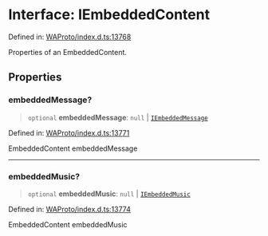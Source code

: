 # Interface: IEmbeddedContent

Defined in: [WAProto/index.d.ts:13768](https://github.com/Fokusdotid/bail/blob/0fe6346a5ff68a74eb71890335c982b44e2da604/WAProto/index.d.ts#L13768)

Properties of an EmbeddedContent.

## Properties

### embeddedMessage?

> `optional` **embeddedMessage**: `null` \| [`IEmbeddedMessage`](IEmbeddedMessage.md)

Defined in: [WAProto/index.d.ts:13771](https://github.com/Fokusdotid/bail/blob/0fe6346a5ff68a74eb71890335c982b44e2da604/WAProto/index.d.ts#L13771)

EmbeddedContent embeddedMessage

***

### embeddedMusic?

> `optional` **embeddedMusic**: `null` \| [`IEmbeddedMusic`](IEmbeddedMusic.md)

Defined in: [WAProto/index.d.ts:13774](https://github.com/Fokusdotid/bail/blob/0fe6346a5ff68a74eb71890335c982b44e2da604/WAProto/index.d.ts#L13774)

EmbeddedContent embeddedMusic
